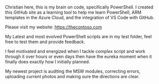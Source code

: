 Christian here, this is my brain on code, specifically PowerShell.  I created this GitHub site as a learning tool to help me learn PowerShell, ARM templates in the Azure Cloud, and the integration of VS Code with GitHub.

Please visit my website: https://thecontoso.com

My Latest and most evolved PowerShell scripts are in my test folder, feel free to test them and provide feedback.

I feel motivated and energized when I tackle complex script and work through it over hours or even days then have the eureka moment when it finally does exactly how I initially planned.

My newest project is auditing the MSW modules, correcting errors, uploading current photos and making sure the directions are clear.
